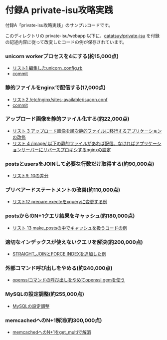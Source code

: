 # 付録A private-isu攻略実践

付録A「private-isu攻略実践」のサンプルコードです。

このディレクトリの private-isu/webapp 以下に、[catatsuy/private-isu](https://github.com/catatsuy/private-isu) を付録の記述内容に従って改変したコードの例が保存されています。

### unicorn workerプロセスを4にする(約15,000点)

- [リスト1 編集したunicorn_config.rb](private-isu/webapp/ruby/unicorn_config.rb)
- [commit](https://github.com/tatsujin-web-performance/tatsujin-web-performance/commit/83a57020b2e205c8a7d6163ee3c58fed361f6605)

### 静的ファイルをnginxで配信する(17,000点)

- [リスト2 /etc/nginx/sites-available/isucon.conf](private-isu/webapp/etc/nginx/conf.d/default.conf)
- [commit](https://github.com/tatsujin-web-performance/tatsujin-web-performance/commit/9f34d0bd90146a050cc4c7e13d5c89743c7f77be)

### アップロード画像を静的ファイル化する(約22,000点)

- [リスト 3 アップロード画像を順次静的ファイルに移行するアプリケーションの改修](https://github.com/tatsujin-web-performance/tatsujin-web-performance/commit/907c70b3f7e722068fd3462445d8cee8efb27a76)
- [リスト 4 /image/ 以下の静的ファイルがあれば配信、なければアプリケーションサーバーにリバースプロキシするnginxの設定](https://github.com/tatsujin-web-performance/tatsujin-web-performance/commit/a49eb2dfd307ffe7a85eb9cfbcae3912e8427f0d)


### postsとusersをJOINして必要な行数だけ取得する(約90,000点)

- [リスト9, 10の差分](https://github.com/tatsujin-web-performance/tatsujin-web-performance/commit/7f73caf78e714e982b9f24478e0919b8e50af2b6)

### プリペアードステートメントの改善(約110,000点)

- [リスト12 prepare.execteをxqueryに変更する例](https://github.com/tatsujin-web-performance/tatsujin-web-performance/commit/57592ee2681fc3551ab810932b1706fc775aac43)

### postsからのN+1クエリ結果をキャッシュ(約180,000点)

- [リスト 13 make_postsの中でキャッシュを扱うコードの例](https://github.com/tatsujin-web-performance/tatsujin-web-performance/commit/8de837130c50186ce5cd08b560552cd97a1e9b34)

### 適切なインデックスが使えないクエリを解決(約200,000点)

- [STRAIGHT_JOINとFORCE INDEXを追加した例](https://github.com/tatsujin-web-performance/tatsujin-web-performance/commit/8bf1580d4542dd7e4c798dcc6c6aead6cd0bd339)


### 外部コマンド呼び出しをやめる(約240,000点)

- [opensslコマンドの呼び出しをやめてopenssl gemを使う](https://github.com/tatsujin-web-performance/tatsujin-web-performance/commit/8f3b4a8839a3583a8abd2bde0cea2e2bfa2f8c20)

### MySQLの設定調整(約255,000点)

- [MySQLの設定調整](https://github.com/tatsujin-web-performance/tatsujin-web-performance/commit/d9337bbf0031318fa25360befdca86459920e780)

### memcachedへのN+1解消(約300,000点)

- [memcachedへのN+1をget_multiで解消](https://github.com/tatsujin-web-performance/tatsujin-web-performance/commit/7885e234db464078e973921c03fcb8968a776d52)
